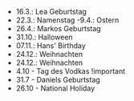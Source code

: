 - 16.3.: Lea Geburtstag
- 22.3.: Namenstag
 -9.4.: Ostern
- 26.4.: Markos Geburtstag
- 31.10.: Halloween
- 07.11.: Hans' Birthday
- 24.12.: Weihnachten
- 24.12.: Weihnachten
- 4.10 - Tag des Vodkas !important
- 31.7 - Daniels Geburtstag
- 26.10 - National Holiday
